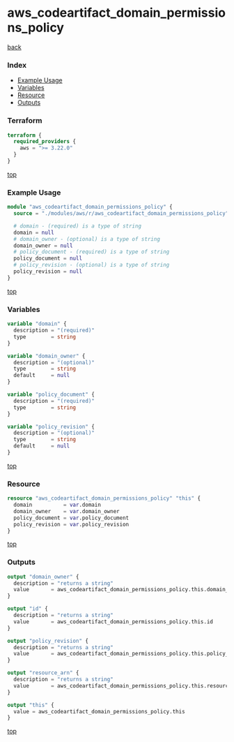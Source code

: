 # aws_codeartifact_domain_permissions_policy

[back](../aws.md)

### Index

- [Example Usage](#example-usage)
- [Variables](#variables)
- [Resource](#resource)
- [Outputs](#outputs)

### Terraform

```terraform
terraform {
  required_providers {
    aws = ">= 3.22.0"
  }
}
```

[top](#index)

### Example Usage

```terraform
module "aws_codeartifact_domain_permissions_policy" {
  source = "./modules/aws/r/aws_codeartifact_domain_permissions_policy"

  # domain - (required) is a type of string
  domain = null
  # domain_owner - (optional) is a type of string
  domain_owner = null
  # policy_document - (required) is a type of string
  policy_document = null
  # policy_revision - (optional) is a type of string
  policy_revision = null
}
```

[top](#index)

### Variables

```terraform
variable "domain" {
  description = "(required)"
  type        = string
}

variable "domain_owner" {
  description = "(optional)"
  type        = string
  default     = null
}

variable "policy_document" {
  description = "(required)"
  type        = string
}

variable "policy_revision" {
  description = "(optional)"
  type        = string
  default     = null
}
```

[top](#index)

### Resource

```terraform
resource "aws_codeartifact_domain_permissions_policy" "this" {
  domain          = var.domain
  domain_owner    = var.domain_owner
  policy_document = var.policy_document
  policy_revision = var.policy_revision
}
```

[top](#index)

### Outputs

```terraform
output "domain_owner" {
  description = "returns a string"
  value       = aws_codeartifact_domain_permissions_policy.this.domain_owner
}

output "id" {
  description = "returns a string"
  value       = aws_codeartifact_domain_permissions_policy.this.id
}

output "policy_revision" {
  description = "returns a string"
  value       = aws_codeartifact_domain_permissions_policy.this.policy_revision
}

output "resource_arn" {
  description = "returns a string"
  value       = aws_codeartifact_domain_permissions_policy.this.resource_arn
}

output "this" {
  value = aws_codeartifact_domain_permissions_policy.this
}
```

[top](#index)